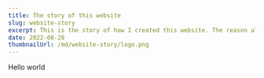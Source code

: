 ```yaml
---
title: The story of this website
slug: website-story
excerpt: This is the story of how I created this website. The reason along with tools and tutorials I used.
date: 2022-08-28
thumbnailUrl: /md/website-story/logo.png
---
```

Hello world
